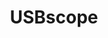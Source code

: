 ---
layout: pid
title: USBscope
owner: USBscope
license: MIT
site: http://yveslebrac.blogspot.com/2008/10/cheapest-dual-trace-scope-in-galaxy.html
source: https://github.com/VictorGrig/USBscope
---